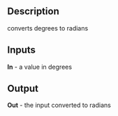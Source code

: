 ## Description
converts degrees to radians

## Inputs
**In** - a value in degrees

## Output
**Out** - the input converted to radians